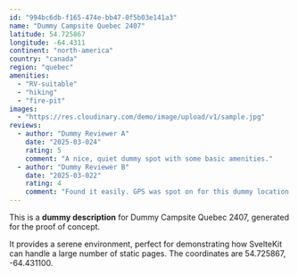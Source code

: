 ```yaml
---
id: "994bc6db-f165-474e-bb47-0f5b03e141a3"
name: "Dummy Campsite Quebec 2407"
latitude: 54.725867
longitude: -64.4311
continent: "north-america"
country: "canada"
region: "quebec"
amenities:
  - "RV-suitable"
  - "hiking"
  - "fire-pit"
images:
  - "https://res.cloudinary.com/demo/image/upload/v1/sample.jpg"
reviews:
  - author: "Dummy Reviewer A"
    date: "2025-03-024"
    rating: 5
    comment: "A nice, quiet dummy spot with some basic amenities."
  - author: "Dummy Reviewer B"
    date: "2025-03-022"
    rating: 4
    comment: "Found it easily. GPS was spot on for this dummy location."
---
```


This is a **dummy description** for Dummy Campsite Quebec 2407, generated for the proof of concept.

It provides a serene environment, perfect for demonstrating how SvelteKit can handle a large number of static pages. The coordinates are 54.725867, -64.431100.

